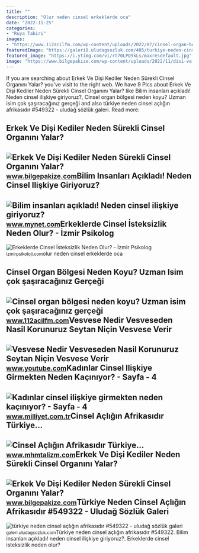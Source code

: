 ```yaml
---
title: ""
description: "Olur neden cinsel erkeklerde oca"
date: "2022-11-25"
categories:
- "Ruya Tabiri"
images:
- "https://www.112acilfm.com/wp-content/uploads/2022/07/cinsel-organ-bolgesi-neden-koyu-uzman-isim-cok-sasiracaginiz-gercegi-soyledi-112-acil-fm-haber-kGx9hhyv.jpg"
featuredImage: "https://galeri8.uludagsozluk.com/405/turkiye-neden-cinsel-acligin-afrikasidir_549322_m.png"
featured_image: "https://i.ytimg.com/vi/rt70LPQ9kLs/maxresdefault.jpg"
image: "https://www.bilgepakize.com/wp-content/uploads/2022/11/disi-ve-erkek-kediler-neden-yere-yatip-sirt-ustu-yuvarlanir-1669151859-400x300.jpg"
---
```


If you are searching about Erkek Ve Dişi Kediler Neden Sürekli Cinsel Organını Yalar? you've visit to the right web. We have 9 Pics about Erkek Ve Dişi Kediler Neden Sürekli Cinsel Organını Yalar? like Bilim insanları açıkladı! Neden cinsel ilişkiye giriyoruz?, Cinsel organ bölgesi neden koyu? Uzman isim çok şaşıracağınız gerçeği and also türkiye neden cinsel açlığın afrikasıdır #549322 - uludağ sözlük galeri. Read more:

Erkek Ve Dişi Kediler Neden Sürekli Cinsel Organını Yalar?
----------------------------------------------------------

 ![Erkek Ve Dişi Kediler Neden Sürekli Cinsel Organını Yalar?](https://www.bilgepakize.com/wp-content/uploads/2022/11/erkek-disi-kedi-neden-koku-birakir-nasil-onlenir-temizlenir-1669545312-400x300.jpg) <small>www.bilgepakize.com</small>Bilim Insanları Açıkladı! Neden Cinsel Ilişkiye Giriyoruz?
----------------------------------------------------------

 ![Bilim insanları açıkladı! Neden cinsel ilişkiye giriyoruz?](https://imgrosetta.mynet.com.tr/file/9808905/9808905-728xauto.jpg) <small>www.mynet.com</small>Erkeklerde Cinsel İsteksizlik Neden Olur? - İzmir Psikolog
----------------------------------------------------------

 ![Erkeklerde Cinsel İsteksizlik Neden Olur? - İzmir Psikolog](https://izmirpsikoloji.com/wp-content/uploads/2021/01/erkeklerde-cinsel-isteksizlik-neden-olur.jpg) <small>izmirpsikoloji.com</small>olur neden cinsel erkeklerde oca

Cinsel Organ Bölgesi Neden Koyu? Uzman Isim çok şaşıracağınız Gerçeği
---------------------------------------------------------------------

 ![Cinsel organ bölgesi neden koyu? Uzman isim çok şaşıracağınız gerçeği](https://www.112acilfm.com/wp-content/uploads/2022/07/cinsel-organ-bolgesi-neden-koyu-uzman-isim-cok-sasiracaginiz-gercegi-soyledi-112-acil-fm-haber-kGx9hhyv.jpg) <small>www.112acilfm.com</small>Vesvese Nedir Vesveseden Nasil Korunuruz Seytan Niçin Vesvese Verir
-------------------------------------------------------------------

 ![Vesvese Nedir Vesveseden Nasil Korunuruz Seytan Niçin Vesvese Verir](https://i.ytimg.com/vi/rt70LPQ9kLs/maxresdefault.jpg) <small>www.youtube.com</small>Kadınlar Cinsel Ilişkiye Girmekten Neden Kaçınıyor? - Sayfa - 4
---------------------------------------------------------------

 ![Kadınlar cinsel ilişkiye girmekten neden kaçınıyor? - Sayfa - 4](http://i.milliyet.com.tr/GaleriHaber/2017/08/18/kadinlar-cinsel-iliskiye-girmekten-neden-kaciniyor--9705734.Jpeg) <small>www.milliyet.com.tr</small>Cinsel Açlığın Afrikasıdır Türkiye...
-------------------------------------

 ![Cinsel Açlığın Afrikasıdır Türkiye...](http://3.bp.blogspot.com/-8ajkdY6Kqwg/T6_GSCChDDI/AAAAAAAAAc0/vlXhCUIOsHo/s1600/erkek_kadin-turkey.jpg) <small>www.mhmtalizm.com</small>Erkek Ve Dişi Kediler Neden Sürekli Cinsel Organını Yalar?
----------------------------------------------------------

 ![Erkek Ve Dişi Kediler Neden Sürekli Cinsel Organını Yalar?](https://www.bilgepakize.com/wp-content/uploads/2022/11/disi-ve-erkek-kediler-neden-yere-yatip-sirt-ustu-yuvarlanir-1669151859-400x300.jpg) <small>www.bilgepakize.com</small>Türkiye Neden Cinsel Açlığın Afrikasıdır #549322 - Uludağ Sözlük Galeri
-----------------------------------------------------------------------

 ![türkiye neden cinsel açlığın afrikasıdır #549322 - uludağ sözlük galeri](https://galeri8.uludagsozluk.com/405/turkiye-neden-cinsel-acligin-afrikasidir_549322_m.png) <small>galeri.uludagsozluk.com</small>Türkiye neden cinsel açlığın afrikasıdır #549322. Bilim insanları açıkladı! neden cinsel ilişkiye giriyoruz?. Erkeklerde cinsel i̇steksizlik neden olur?
